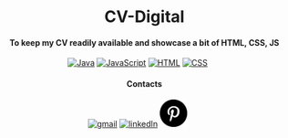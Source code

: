 <div id="user-content-toc">
  <ul align="center">
    <h1>CV-Digital</h1>
  </ul>
</div>

<div id="user-content-toc">
  <ul align="center">
    <h4>To keep my CV readily available and showcase a bit of HTML, CSS, JS</h4>
  </ul>
</div>

<div align="center">
  <a href="https://www.java.com/en/" target="_blank"><img src="https://skillicons.dev/icons?i=java" alt="Java"></a>
  <a href="https://www.javascript.com/" target="_blank"><img src="https://skillicons.dev/icons?i=javascript" alt="JavaScript"></a>
  <a href="https://html.com/" target="_blank"><img src="https://skillicons.dev/icons?i=html" alt="HTML"></a>
  <a href="https://github.com/ShootiePT" target="_blank"><img src="https://skillicons.dev/icons?i=css" alt="CSS"></a>
</div>

<!-- CONTACTS -->
<div id="user-content-toc">
  <ul align="center">
    <h4>Contacts</h4>
  </ul>
</div>

<div align="center">
  <a href="mailto:jose.f.rocha92@gmail.com" target="_blank"><img src="https://skillicons.dev/icons?i=gmail" alt="gmail"></a>
  <a href="https://www.linkedin.com/in/joseflrocha" target="_blank"><img src="https://skillicons.dev/icons?i=linkedin" alt="linkedIn"></a>
  <a href="https://pinterest.pt/Goodies4Gamers" target="_blank"><img src="/resources/pintrest.png" alt="pintrest" width="48"></a>
</div>
